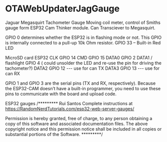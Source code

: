 # OTAWebUpdaterJagGauge
Jaguar Megasquirt Tachometer Gauge
Moving coil meter, control of Smiths gauge form ESP32 Cam Thinker module.
Can Transciever to Megasquirt.


GPIO 0 determines whether the ESP32 is in flashing mode or not. This GPIO is internally connected to a pull-up 10k Ohm resistor.
GPIO 33 – Built-in Red LED

MicroSD card	ESP32
CLK	GPIO 14
CMD	GPIO 15
DATA0	GPIO 2
DATA1 / flashlight	GPIO 4 ( could unsolder the LED and re-use the pin for driving the tachometer?)
DATA2	GPIO 12 --- use for can TX
DATA3	GPIO 13 --- use for can RX

GPIO 1 and GPIO 3 are the serial pins (TX and RX, respectively). Because the ESP32-CAM doesn’t have a built-in programmer, you need to use these pins to communicate with the board and upload code. 



ESP32 gauges
/*********
  Rui Santos
  Complete instructions at https://RandomNerdTutorials.com/esp32-web-server-gauges/
  
  Permission is hereby granted, free of charge, to any person obtaining a copy of this software and associated documentation files.
  The above copyright notice and this permission notice shall be included in all copies or substantial portions of the Software.
*********/